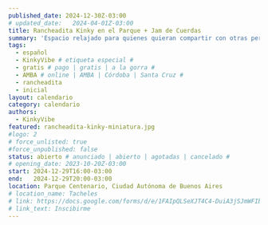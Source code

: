 ```yaml
---
published_date: 2024-12-30Z-03:00
# updated_date:   2024-04-01Z-03:00
title: Rancheadita Kinky en el Parque + Jam de Cuerdas
summary: 'Espacio relajado para quienes quieran compartir con otras personas kinkies y queer/lgtb. Nos juntamos a conocernos, charlar, comer, y atar.'
tags:
  - español
  - KinkyVibe # etiqueta especial #
  - gratis # pago | gratis | a la gorra #
  - AMBA # online | AMBA | Córdoba | Santa Cruz #
  - rancheadita
  - inicial
layout: calendario
category: calendario
authors:
  - KinkyVibe
featured: rancheadita-kinky-miniatura.jpg
#logo: 2
# force_unlisted: true
#force_unpublished: false
status: abierto # anunciado | abierto | agotadas | cancelado #
# opening_date: 2023-10-20Z-03:00
start: 2024-12-29T16:00-03:00
end:   2024-12-29T20:00-03:00
location: Parque Centenario, Ciudad Autónoma de Buenos Aires
# location_name: Tacheles
# link: https://docs.google.com/forms/d/e/1FAIpQLSeXJT4C4-DuiA3jSJmWFIbxqzsq3tU4PHnpWWVq1hYgx1mKtA/viewform?usp=sf_link
# link_text: Inscibirme
---
```


<!-- ## 18:30 - 21:30 **Rancheadita Kinky**
Un espacio para conocer y charlar con personas que tienen prácticas BDSM/kinky o viven identidades aledañas. ¡Podés venir a comer algo y conocerte con otres pervertides! ❤️

Actividad gratuita

## 18:30 - 20:00 **Mini taller de seguridad en shibari y primera atadura**
Previo a la jam ofrecemos los conocimientos mínimos para poder cuidarnos, saber un poco más sobre seguridad en cuerdas y sobre nuestros cuerpos.
  
Además, vamos a mostrar como se hace una atadura simple de shibari para que puedas practicar durante la jam. No es necesario tener conocimientos previos ni tener cuerdas.

Da el taller @DemonWeb y modela @Gorro_Rojo

Valor: $4.000

## 18:30 - 21:30 **Jam de Cuerdas** 
Un espacio para tener tus prácticas de shibari entre compañeres kinkies y cuir-lgttbiq! Aprender, jugar, intercambiar y charlar mucho ❤️

Va a haber anillas para suspensión, monitores y materiales de cuidado y seguridad.

Valor: $4.000 -->

<!-- --- -->

<!-- Va a estar [Luzi](https://www.instagram.com/manos.magicas.luzi/) alimentándonos vendiendo cositas muy ricas veganas 🔥 -->

  <!-- Podés llevar: -->
<!-- - anillos/mosquetones para suspensión -->
<!-- - colchoneta -->
<!-- - cuerdas estructurales o cintas para llegar al punto -->
<!-- - repelente -->
<!-- - agua -->

<!-- La actividad es gratuita, pasaremos gorra para bancar la organización.  -->